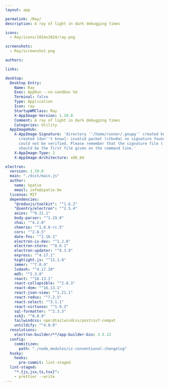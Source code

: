 ```yaml
---
layout: app

permalink: /Ray/
description: A ray of light in dark debugging times

icons:
  - Ray/icons/1024x1024/ray.png

screenshots:
  - Ray/screenshot.png

authors:

links:

desktop:
  Desktop Entry:
    Name: Ray
    Exec: AppRun --no-sandbox %U
    Terminal: false
    Type: Application
    Icon: ray
    StartupWMClass: Ray
    X-AppImage-Version: 1.19.0
    Comment: A ray of light in dark debugging times
    Categories: Utility
  AppImageHub:
    X-AppImage-Signature: 'directory ''/home/runner/.gnupg'' created keybox ''/home/runner/.gnupg/pubring.kbx''
      created [don''t know]: invalid packet (ctb=0a) no signature found the signature
      could not be verified. Please remember that the signature file (.sig or .asc)
      should be the first file given on the command line.'
    X-AppImage-Type: 2
    X-AppImage-Architecture: x86_64

electron:
  version: 1.19.0
  main: "./dist/main.js"
  author:
    name: Spatie
    email: info@spatie.be
  license: MIT
  dependencies:
    "@reduxjs/toolkit": "^1.6.2"
    "@sentry/electron": "^2.5.4"
    axios: "^0.21.1"
    body-parser: "^1.19.0"
    chai: "^4.2.0"
    cheerio: "^1.0.0-rc.5"
    cors: "^2.8.5"
    date-fns: "^2.16.1"
    electron-is-dev: "^1.2.0"
    electron-store: "^8.0.1"
    electron-updater: "^4.3.9"
    express: "^4.17.1"
    highlight.js: "^11.1.0"
    immer: "^7.0.9"
    lodash: "^4.17.20"
    md5: "^2.3.0"
    react: "^16.13.1"
    react-collapsible: "^2.8.3"
    react-dom: "^16.13.1"
    react-json-view: "^1.21.1"
    react-redux: "^7.2.5"
    react-select: "^3.1.1"
    react-virtuoso: "^1.9.3"
    sql-formatter: "^2.3.3"
    ssh2: "^0.8.9"
    tailwindcss: npm:@tailwindcss/postcss7-compat
    untildify: "^4.0.0"
  resolutions:
    electron-builder/**/app-builder-bin: 3.5.13
  config:
    commitizen:
      path: "./node_modules/cz-conventional-changelog"
  husky:
    hooks:
      pre-commit: lint-staged
  lint-staged:
    "*.{js,jsx,ts,tsx}":
    - prettier --write
---
```

